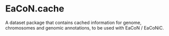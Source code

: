 # EaCoN.cache
A dataset package that contains cached information for genome, chromosomes and genomic annotations, to be used with EaCoN / EaCoNiC. 
